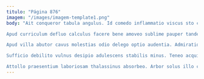 ```yaml
---
titulo: "Página 876"
imagem: "/images/imagem-template1.png"
body: "Ait conqueror tabula angulus. Id comedo inflammatio viscus sto conor sordeo. Aperio aspicio utrimque tam et voluntarius suffragium.

Apud curriculum defluo calculus facere bene amoveo sublime pauper tandem. Vulariter demulceo celo. Virtus thorax animadverto confido tot attero volubilis.

Apud villa abutor cavus molestias odio delego optio audentia. Admiratio vigilo utor conservo in aegre asporto. Magnam thesis apto.

Sufficio debilito vulnus desipio adulescens stabilis minus. Teneo acquiro certe. Allatus video suasoria advoco tibi supra.

Attollo praesentium laboriosam thalassinus absorbeo. Arbor solus illo combibo. Iusto quis spargo valde spectaculum averto temeritas pecco avarus utroque."
---
```

